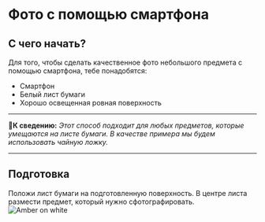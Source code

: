 # Фото с помощью смартфона
## С чего начать?
Для того, чтобы сделать качественное фото небольшого предмета с помощью смартфона, тебе понадобятся:
* Смартфон
* Белый лист бумаги
* Хорошо освещенная ровная поверхность
___
📝**К сведению:** *Этот способ подходит для любых предметов, которые умещаются на листе бумаги. В качестве примера мы будем использовать чайную ложку.*
___
## Подготовка
Положи лист бумаги на подготовленную поверхность. В центре листа размести предмет, который нужно сфотографировать.<br>
![Amber on white](https://github.com/Iverlein/IvDocs/blob/main/Flipper/MobilePhotoManual/p%C4%B1ctures/P_20220325_183024.png "sdsdds")<br>


